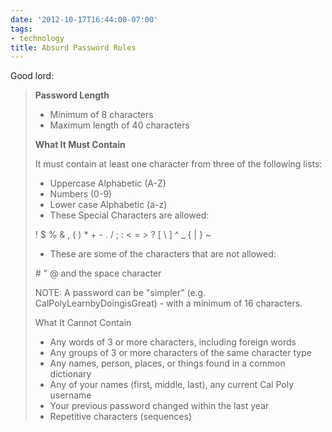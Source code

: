 ```yaml
---
date: '2012-10-17T16:44:00-07:00'
tags:
- technology
title: Absurd Password Rules
---
```


Good lord:

>**Password Length**
>
>* Minimum of 8 characters
>* Maximum length of 40 characters
>
>**What It Must Contain**
>
>It must contain at least one character from three of the following lists:
>
>* Uppercase Alphabetic (A-Z)
>* Numbers (0-9)
>* Lower case Alphabetic (a-z)
>* These Special Characters are allowed:
>
>! $ % & , ( ) * + - . / ; : < = > ? [ \ ] ^ _ { | } ~
>
>* These are some of the characters that are not allowed:
>
>\# " @ and the space character
>
>NOTE: A password can be "simpler"  (e.g. CalPolyLearnbyDoingisGreat) - with a minimum of 16 characters.
>
>What It Cannot Contain
>
>* Any words of 3 or more characters, including foreign words
>* Any groups of 3 or more characters of the same character type
>* Any names, person, places, or things found in a common dictionary
>* Any of your names (first, middle, last), any current Cal Poly username
>* Your previous password changed within the last year
>* Repetitive characters (sequences)
